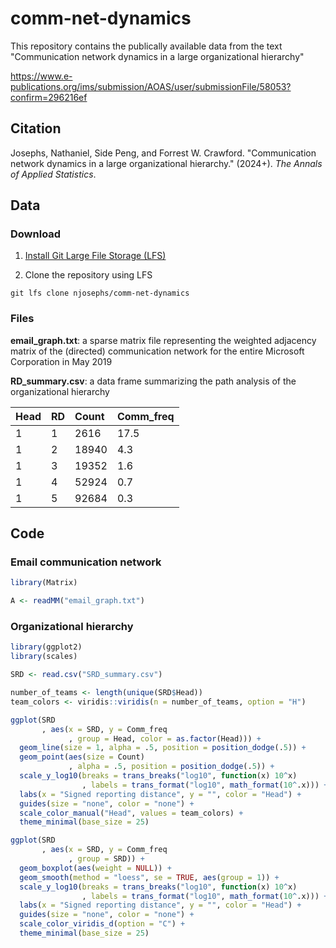 # comm-net-dynamics
This repository contains the publically available data from the text "Communication network dynamics in a large organizational hierarchy"

https://www.e-publications.org/ims/submission/AOAS/user/submissionFile/58053?confirm=296216ef

## Citation

Josephs, Nathaniel, Side Peng, and Forrest W. Crawford. "Communication network dynamics in a large organizational hierarchy." (2024+). _The Annals of Applied Statistics_.

## Data

### Download

1. [Install Git Large File Storage (LFS)](https://docs.github.com/en/repositories/working-with-files/managing-large-files/installing-git-large-file-storage)

2. Clone the repository using LFS
```
git lfs clone njosephs/comm-net-dynamics
```

### Files

**email_graph.txt**: a sparse matrix file representing the weighted adjacency matrix of the (directed) communication network for the entire Microsoft Corporation in May 2019

**RD_summary.csv**: a data frame summarizing the path analysis of the organizational hierarchy

| Head | RD | Count | Comm_freq |
|:----- |:----------- |:----------- |:----------- |
| 1   | 1 | 2616 | 17.5 |
| 1   | 2 | 18940 | 4.3 |
| 1   | 3 | 19352 | 1.6 |
| 1   | 4 | 52924 | 0.7 |
| 1   | 5 | 92684 | 0.3 |

## Code

### Email communication network

``` r
library(Matrix)

A <- readMM("email_graph.txt")
```

### Organizational hierarchy

``` r
library(ggplot2)
library(scales)

SRD <- read.csv("SRD_summary.csv")

number_of_teams <- length(unique(SRD$Head))
team_colors <- viridis::viridis(n = number_of_teams, option = "H")

ggplot(SRD
       , aes(x = SRD, y = Comm_freq
             , group = Head, color = as.factor(Head))) +
  geom_line(size = 1, alpha = .5, position = position_dodge(.5)) +
  geom_point(aes(size = Count)
             , alpha = .5, position = position_dodge(.5)) +
  scale_y_log10(breaks = trans_breaks("log10", function(x) 10^x)
                , labels = trans_format("log10", math_format(10^.x))) +
  labs(x = "Signed reporting distance", y = "", color = "Head") +
  guides(size = "none", color = "none") +
  scale_color_manual("Head", values = team_colors) +
  theme_minimal(base_size = 25)

ggplot(SRD
       , aes(x = SRD, y = Comm_freq
             , group = SRD)) +
  geom_boxplot(aes(weight = NULL)) +
  geom_smooth(method = "loess", se = TRUE, aes(group = 1)) +
  scale_y_log10(breaks = trans_breaks("log10", function(x) 10^x)
                , labels = trans_format("log10", math_format(10^.x))) +
  labs(x = "Signed reporting distance", y = "", color = "Head") +
  guides(size = "none", color = "none") +
  scale_color_viridis_d(option = "C") +
  theme_minimal(base_size = 25)
```
